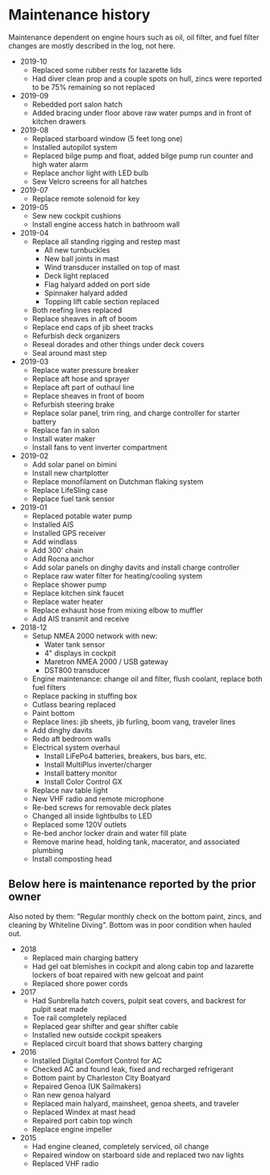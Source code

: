 # Maintenance history #

Maintenance dependent on engine hours such as oil, oil filter, and fuel filter changes are mostly described in the log, not here.

- 2019-10
  - Replaced some rubber rests for lazarette lids
  - Had diver clean prop and a couple spots on hull, zincs were reported to be 75% remaining so not replaced
- 2019-09
  - Rebedded port salon hatch
  - Added bracing under floor above raw water pumps and in front of kitchen drawers
- 2019-08
  - Replaced starboard window (5 feet long one)
  - Installed autopilot system
  - Replaced bilge pump and float, added bilge pump run counter and high water alarm
  - Replace anchor light with LED bulb
  - Sew Velcro screens for all hatches
- 2019-07
  - Replace remote solenoid for key
- 2019-05
  - Sew new cockpit cushions
  - Install engine access hatch in bathroom wall
- 2019-04
  - Replace all standing rigging and restep mast
    - All new turnbuckles
    - New ball joints in mast
    - Wind transducer installed on top of mast
    - Deck light replaced
    - Flag halyard added on port side
    - Spinnaker halyard added
    - Topping lift cable section replaced
  - Both reefing lines replaced
  - Replace sheaves in aft of boom
  - Replace end caps of jib sheet tracks
  - Refurbish deck organizers
  - Reseal dorades and other things under deck covers
  - Seal around mast step
- 2019-03
  - Replace water pressure breaker
  - Replace aft hose and sprayer
  - Replace aft part of outhaul line
  - Replace sheaves in front of boom
  - Refurbish steering brake
  - Replace solar panel, trim ring, and charge controller for starter battery
  - Replace fan in salon
  - Install water maker
  - Install fans to vent inverter compartment
- 2019-02
  - Add solar panel on bimini
  - Install new chartplotter
  - Replace monofilament on Dutchman flaking system
  - Replace LifeSling case
  - Replace fuel tank sensor
- 2019-01
  - Replaced potable water pump
  - Installed AIS
  - Installed GPS receiver
  - Add windlass
  - Add 300' chain
  - Add Rocna anchor
  - Add solar panels on dinghy davits and install charge controller
  - Replace raw water filter for heating/cooling system
  - Replace shower pump
  - Replace kitchen sink faucet
  - Replace water heater
  - Replace exhaust hose from mixing elbow to muffler
  - Add AIS transmit and receive
- 2018-12
  - Setup NMEA 2000 network with new:
    - Water tank sensor
    - 4" displays in cockpit
    - Maretron NMEA 2000 / USB gateway
    - DST800 transducer
  - Engine maintenance: change oil and filter, flush coolant, replace both fuel filters
  - Replace packing in stuffing box
  - Cutlass bearing replaced
  - Paint bottom
  - Replace lines: jib sheets, jib furling, boom vang, traveler lines
  - Add dinghy davits
  - Redo aft bedroom walls
  - Electrical system overhaul
    - Install LiFePo4 batteries, breakers, bus bars, etc.
    - Install MultiPlus inverter/charger
    - Install battery monitor
    - Install Color Control GX
  - Replace nav table light
  - New VHF radio and remote microphone
  - Re-bed screws for removable deck plates
  - Changed all inside lightbulbs to LED
  - Replaced some 120V outlets
  - Re-bed anchor locker drain and water fill plate
  - Remove marine head, holding tank, macerator, and associated plumbing
  - Install composting head

## Below here is maintenance reported by the prior owner ##

Also noted by them: "Regular monthly check on the bottom paint, zincs, and cleaning by Whiteline Diving".  Bottom was in poor condition when hauled out.

- 2018
  - Replaced main charging battery
  - Had gel oat blemishes in cockpit and along cabin top and lazarette lockers of boat repaired with new gelcoat and paint
  - Replaced shore power cords
- 2017
  - Had Sunbrella hatch covers, pulpit seat covers, and backrest for pulpit seat made
  - Toe rail completely replaced
  - Replaced gear shifter and gear shifter cable
  - Installed new outside cockpit speakers
  - Replaced circuit board that shows battery charging
- 2016
  - Installed Digital Comfort Control for AC
  - Checked AC and found leak, fixed and recharged refrigerant
  - Bottom paint by Charleston City Boatyard
  - Repaired Genoa (UK Sailmakers)
  - Ran new genoa halyard
  - Replaced main halyard, mainsheet, genoa sheets, and traveler
  - Replaced Windex at mast head
  - Repaired port cabin top winch
  - Replace engine impeller
- 2015
  - Had engine cleaned, completely serviced, oil change
  - Repaired window on starboard side and replaced two nav lights
  - Replaced VHF radio

